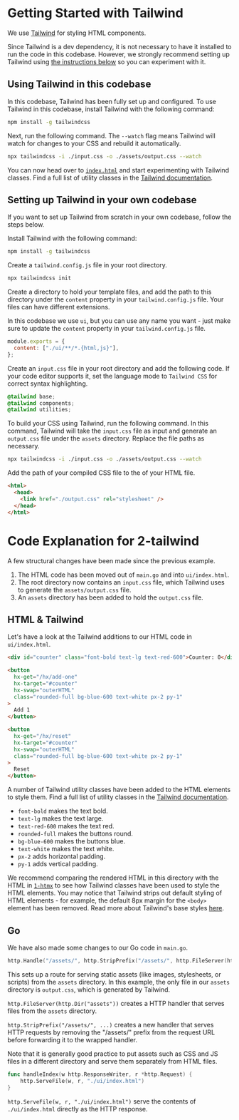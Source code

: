 # Getting Started with Tailwind

We use [Tailwind](https://tailwindcss.com/) for styling HTML components.

Since Tailwind is a dev dependency, it is not necessary to have it installed to run the code in this codebase. However, we strongly recommend setting up Tailwind using [the instructions below](#using-tailwind-in-this-codebase) so you can experiment with it.

## Using Tailwind in this codebase

In this codebase, Tailwind has been fully set up and configured. To use Tailwind in this codebase, install Tailwind with the following command:

```bash
npm install -g tailwindcss
```

Next, run the following command. The `--watch` flag means Tailwind will watch for changes to your CSS and rebuild it automatically.

```bash
npx tailwindcss -i ./input.css -o ./assets/output.css --watch
```

You can now head over to [`index.html`](./ui/index.html) and start experimenting with Tailwind classes. Find a full list of utility classes in the [Tailwind documentation](https://tailwindcss.com/docs).

## Setting up Tailwind in your own codebase

If you want to set up Tailwind from scratch in your own codebase, follow the steps below.

Install Tailwind with the following command:

```bash
npm install -g tailwindcss
```

Create a `tailwind.config.js` file in your root directory.

```bash
npx tailwindcss init
```

Create a directory to hold your template files, and add the path to this directory under the `content` property in your `tailwind.config.js` file. Your files can have different extensions.

In this codebase we use `ui`, but you can use any name you want - just make sure to update the `content` property in your `tailwind.config.js` file.

```js
module.exports = {
  content: ["./ui/**/*.{html,js}"],
};
```

Create an `input.css` file in your root directory and add the following code. If your code editor supports it, set the language mode to `Tailwind CSS` for correct syntax highlighting.

```css
@tailwind base;
@tailwind components;
@tailwind utilities;
```

To build your CSS using Tailwind, run the following command. In this command, Tailwind will take the `input.css` file as input and generate an `output.css` file under the `assets` directory. Replace the file paths as necessary.

```bash
npx tailwindcss -i ./input.css -o ./assets/output.css --watch
```

Add the path of your compiled CSS file to the <head> of your HTML file.

```html
<html>
  <head>
    <link href="./output.css" rel="stylesheet" />
  </head>
</html>
```

# Code Explanation for 2-tailwind

A few structural changes have been made since the previous example.

1. The HTML code has been moved out of `main.go` and into `ui/index.html`.
2. The root directory now contains an `input.css` file, which Tailwind uses to generate the `assets/output.css` file.
3. An `assets` directory has been added to hold the `output.css` file.

## HTML & Tailwind

Let's have a look at the Tailwind additions to our HTML code in `ui/index.html`.

```html
<div id="counter" class="font-bold text-lg text-red-600">Counter: 0</div>

<button
  hx-get="/hx/add-one"
  hx-target="#counter"
  hx-swap="outerHTML"
  class="rounded-full bg-blue-600 text-white px-2 py-1"
>
  Add 1
</button>

<button
  hx-get="/hx/reset"
  hx-target="#counter"
  hx-swap="outerHTML"
  class="rounded-full bg-blue-600 text-white px-2 py-1"
>
  Reset
</button>
```

A number of Tailwind utility classes have been added to the HTML elements to style them. Find a full list of utility classes in the [Tailwind documentation](https://tailwindcss.com/docs).

- `font-bold` makes the text bold.
- `text-lg` makes the text large.
- `text-red-600` makes the text red.
- `rounded-full` makes the buttons round.
- `bg-blue-600` makes the buttons blue.
- `text-white` makes the text white.
- `px-2` adds horizontal padding.
- `py-1` adds vertical padding.

We recommend comparing the rendered HTML in this directory with the HTML in [`1-htmx`](../1-htmx/) to see how Tailwind classes have been used to style the HTML elements. You may notice that Tailwind strips out default styling of HTML elements - for example, the default 8px margin for the `<body>` element has been removed. Read more about Tailwind's base styles [here](https://tailwindcss.com/docs/preflight).

## Go

We have also made some changes to our Go code in `main.go`.

```go
http.Handle("/assets/", http.StripPrefix("/assets/", http.FileServer(http.Dir("assets"))))
```

This sets up a route for serving static assets (like images, stylesheets, or scripts) from the `assets` directory. In this example, the only file in our `assets` directory is `output.css`, which is generated by Tailwind.

`http.FileServer(http.Dir("assets"))` creates a HTTP handler that serves files from the `assets` directory.

`http.StripPrefix("/assets/", ...)` creates a new handler that serves HTTP requests by removing the "/assets/" prefix from the request URL before forwarding it to the wrapped handler.

Note that it is generally good practice to put assets such as CSS and JS files in a different directory and serve them separately from HTML files.

```go
func handleIndex(w http.ResponseWriter, r *http.Request) {
	http.ServeFile(w, r, "./ui/index.html")
}
```

`http.ServeFile(w, r, "./ui/index.html")` serve the contents of `./ui/index.html` directly as the HTTP response.
